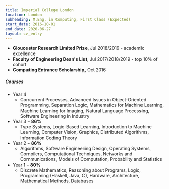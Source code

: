 ```yaml
---
title: Imperial College London
location: London
subheading: M.Eng. in Computing, First Class (Expected)
start_date: 2016-10-01
end_date: 2020-06-27
layout: cv_entry
---
```


* __Gloucester Research Limited Prize__, Jul 2018/2019 - academic excellence
* __Faculty of Engineering Dean's List__, Jul 2017/2018/2019 - top 10% of cohort
* __Computing Entrance Scholarship__, Oct 2016


##### Courses

* Year 4
  * Concurrent Processes, Advanced Issues in Object-Oriented Programming, Separation Logic, Mathematics for Machine Learning, Machine Learning for Imaging, Natural Language Processing, Software Engineering in Industry
* Year 3 - __86%__
  * Type Systems, Logic-Based Learning, Introduction to Machine Learning, Computer Vision, Graphics, Distributed Algorithms, Information Coding Theory
* Year 2 - __86%__
  * Algorithms, Software Engineering Design, Operating Systems, Compilers, Computational Techniques, Networks and Communications, Models of Computation, Probability and Statistics
* Year 1 - __80%__
  * Discrete Mathematics, Reasoning about Programs, Logic, Programming (Haskell, Java, C), Hardware, Architecture, Mathematical Methods, Databases